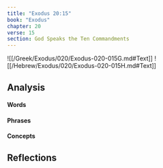 ```yaml
---
title: "Exodus 20:15"
book: "Exodus"
chapter: 20
verse: 15
section: God Speaks the Ten Commandments
---
```

![[/Greek/Exodus/020/Exodus-020-015G.md#Text]]
![[/Hebrew/Exodus/020/Exodus-020-015H.md#Text]]

## Analysis

#### Words

#### Phrases

#### Concepts

## Reflections
